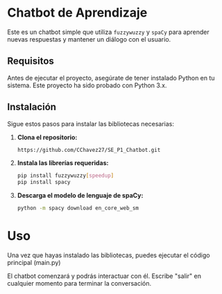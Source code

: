 # Chatbot de Aprendizaje

Este es un chatbot simple que utiliza `fuzzywuzzy` y `spaCy` para aprender nuevas respuestas y mantener un diálogo con el usuario.

## Requisitos

Antes de ejecutar el proyecto, asegúrate de tener instalado Python en tu sistema. Este proyecto ha sido probado con Python 3.x.

## Instalación

Sigue estos pasos para instalar las bibliotecas necesarias:

1. **Clona el repositorio:**
   ```bash
   https://github.com/CChavez27/SE_P1_Chatbot.git

2. **Instala las librerías requeridas:**
   ```bash
   pip install fuzzywuzzy[speedup]
   pip install spacy
   
2. **Descarga el modelo de lenguaje de spaCy:**
   ```bash
   python -m spacy download en_core_web_sm

# Uso

   Una vez que hayas instalado las bibliotecas, puedes ejecutar el código principal (main.py)
   
   El chatbot comenzará y podrás interactuar con él. Escribe "salir" en cualquier momento para terminar la conversación.
